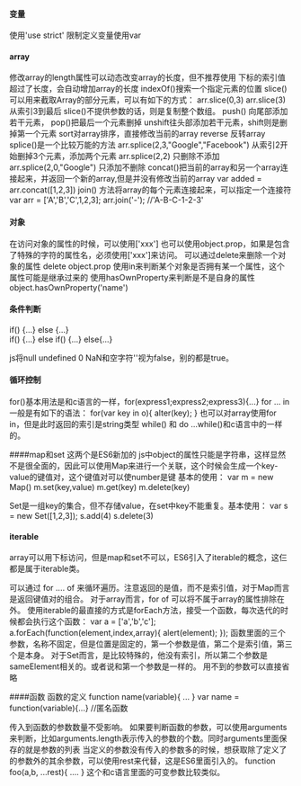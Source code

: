 #### 变量
使用'use strict' 限制定义变量使用var

#### array
修改array的length属性可以动态改变array的长度，但不推荐使用
下标的索引值超过了长度，会自动增加array的长度
indexOf()搜索一个指定元素的位置
slice()可以用来截取Array的部分元素，可以有如下的方式：
  arr.slice(0,3)
  arr.slice(3)  从索引3到最后 
slice()不提供参数的话，则是复制整个数组。
push() 向尾部添加若干元素， pop()把最后一个元素删掉
unshift往头部添加若干元素，shift则是删掉第一个元素
sort对array排序，直接修改当前的array
reverse 反转array
splice()是一个比较万能的方法
  arr.splice(2,3,"Google","Facebook")  从索引2开始删掉3个元素，添加两个元素
  arr.splice(2,2) 只删除不添加
  arr.splice(2,0,"Google") 只添加不删除
concat()把当前的array和另一个array连接起来，并返回一个新的array,但是并没有修改当前的array
   var added = arr.concat([1,2,3])
join() 方法将array的每个元素连接起来，可以指定一个连接符
   var arr = ['A','B','C',1,2,3];
   arr.join('-'); //'A-B-C-1-2-3'

#### 对象
在访问对象的属性的时候，可以使用['xxx'] 也可以使用object.prop，如果是包含了特殊的字符的属性名，必须使用['xxx']来访问。
可以通过delete来删除一个对象的属性 delete object.prop
使用in来判断某个对象是否拥有某一个属性，这个属性可能是继承过来的
使用hasOwnProperty来判断是不是自身的属性
   object.hasOwnProperty('name')

#### 条件判断
if() {...} else {...}  
if() {...} else if() {...} else{...}

js将null undefined 0 NaN和空字符''视为false，别的都是true。

#### 循环控制
for()基本用法是和c语言的一样，for(express1;express2;express3){...}
for ... in  一般是有如下的语法：
    for(var key in o){
      alter(key); 
    }
也可以对array使用for in，但是此时返回的索引是string类型
while() 和 do ...while()和c语言中的一样的。

####map和set
这两个是ES6新加的
js中object的属性只能是字符串，这样显然不是很全面的，因此可以使用Map来进行一个关联，这个时候会生成一个key-value的键值对，这个键值对可以使number是键
基本的使用：
  var m = new Map()
  m.set(key,value)
  m.get(key)
  m.delete(key)

Set是一组key的集合，但不存储value，在set中key不能重复。基本使用：
   var s = new Set([1,2,3]);
   s.add(4)
   s.delete(3)

#### iterable
array可以用下标访问，但是map和set不可以，ES6引入了iterable的概念，这仨都是属于iterable类。

可以通过 for .... of 来循环遍历。注意返回的是值，而不是索引值，对于Map而言是返回键值对的组合。
对于array而言，for of 可以将不属于array的属性排除在外。
使用iterable的最直接的方式是forEach方法，接受一个函数，每次迭代的时候都会执行这个函数：
    var a = ['a','b','c'];
    a.forEach(function(element,index,array){
    alert(element);
    });
函数里面的三个参数，名称不固定，但是位置是固定的，第一个参数是值，第二个是索引值，第三个是本身。
对于Set而言，是比较特殊的，他没有索引，所以第二个参数是sameElement相关的。或者说和第一个参数是一样的。
用不到的参数可以直接省略

####函数
函数的定义 
    function name(variable){ ... }
    var name = function(variable){...} //匿名函数

传入到函数的参数数量不受影响。
如果要判断函数的参数，可以使用arguments来判断，比如arguments.length表示传入的参数的个数。同时arguments里面保存的就是参数的列表
当定义的参数没有传入的参数多的时候，想获取除了定义了的参数外的其余参数，可以使用rest来代替，这是ES6里面引入的。
    function foo(a,b, ...rest){
      ....
    }
 这个和c语言里面的可变参数比较类似。
 
 




